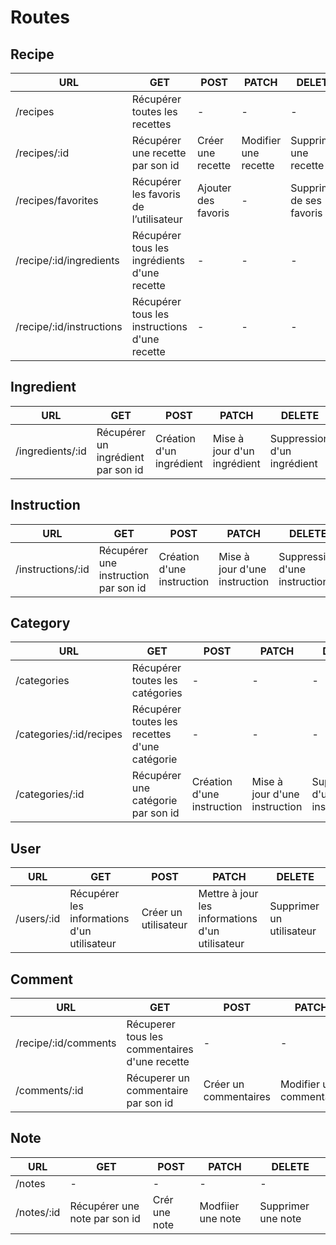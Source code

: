 # Routes

## Recipe

|URL|GET|POST|PATCH|DELETE|
|---|---|----|-----|------|
|/recipes|Récupérer toutes les recettes|-|-|-|
|/recipes/:id|Récupérer une recette par son id|Créer une recette|Modifier une recette|Supprimer une recette|
|/recipes/favorites|Récupérer les favoris de l’utilisateur|Ajouter des favoris|-|Supprimer de ses favoris|
|/recipe/:id/ingredients|Récupérer tous les ingrédients d'une recette|-|-|-|
|/recipe/:id/instructions|Récupérer tous les instructions d'une recette|-|-|-|

## Ingredient

|URL|GET|POST|PATCH|DELETE|
|---|---|----|-----|------|
|/ingredients/:id|Récupérer un ingrédient par son id|Création d'un ingrédient|Mise à jour d'un ingrédient|Suppression d'un ingrédient|

## Instruction

|URL|GET|POST|PATCH|DELETE|
|---|---|----|-----|------|
|/instructions/:id|Récupérer une instruction par son id|Création d'une instruction|Mise à jour d'une instruction|Suppression d'une instruction|

## Category

|URL|GET|POST|PATCH|DELETE|
|---|---|----|-----|------|
|/categories|Récupérer toutes les catégories|-|-|-|
|/categories/:id/recipes|Récupérer toutes les recettes d'une catégorie|-|-|-|
|/categories/:id|Récupérer une catégorie par son id|Création d'une instruction|Mise à jour d'une instruction|Suppression d'une instruction|

## User

|URL|GET|POST|PATCH|DELETE|
|---|---|----|-----|------|
|/users/:id|Récupérer les informations d'un utilisateur|Créer un utilisateur|Mettre à jour les informations d'un utilisateur|Supprimer un utilisateur|

## Comment

|URL|GET|POST|PATCH|DELETE|
|---|---|----|-----|------|
|/recipe/:id/comments|Récuperer tous les commentaires d'une recette|-|-|-|
|/comments/:id|Récuperer un commentaire par son id|Créer un commentaires|Modifier un commentaire|Supprimer un commentaire|

## Note

|URL|GET|POST|PATCH|DELETE|
|---|---|----|-----|------|
|/notes|-|-|-|-|
|/notes/:id|Récupérer une note par son id|Crér une note|Modfiier une note|Supprimer une note|

